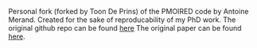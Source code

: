 Personal fork (forked by Toon De Prins) of the PMOIRED code by Antoine Merand. Created for the sake of reproducability of my PhD 
work. The original github repo can be found [here](https://github.com/amerand/PMOIRED) The original paper can be found
[here](https://ui.adsabs.harvard.edu/abs/2022SPIE12183E..1NM/abstract).
